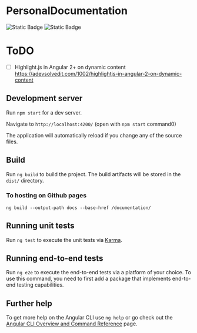 # PersonalDocumentation

![Static Badge](https://img.shields.io/badge/Angular-v17-red?style=flat) ![Static Badge](https://img.shields.io/badge/Node-v20.11.0-green?style=flat)


# ToDO 
-[ ] Highlight.js in Angular 2+ on dynamic content
https://adevsolvedit.com/1002/highlightjs-in-angular-2-on-dynamic-content


## Development server

Run `npm start` for a dev server. 

Navigate to `http://localhost:4200/` (open with `npm start` command0)

The application will automatically reload if you change any of the source files.


## Build

Run `ng build` to build the project. The build artifacts will be stored in the `dist/` directory.

### To hosting on Github pages 
 ```
 ng build --output-path docs --base-href /documentation/
 ```

## Running unit tests

Run `ng test` to execute the unit tests via [Karma](https://karma-runner.github.io).

## Running end-to-end tests

Run `ng e2e` to execute the end-to-end tests via a platform of your choice. To use this command, you need to first add a package that implements end-to-end testing capabilities.

## Further help

To get more help on the Angular CLI use `ng help` or go check out the [Angular CLI Overview and Command Reference](https://angular.io/cli) page.
